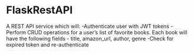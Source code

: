 # FlaskRestAPI

A REST API service which will:
-Authenticate user with JWT tokens
-Perform CRUD operations for a user’s list of favorite books.  Each book will have the following fields - title, amazon_url, author, genre
-Check for expired token and re-authenticate
